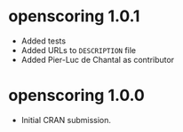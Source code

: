 # openscoring 1.0.1

* Added tests
* Added URLs to `DESCRIPTION` file
* Added Pier-Luc de Chantal as contributor

# openscoring 1.0.0

* Initial CRAN submission.
